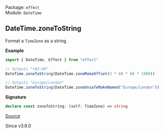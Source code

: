 Package: `effect`<br />
Module: `DateTime`<br />

## DateTime.zoneToString

Format a `TimeZone` as a string.

**Example**

```ts
import { DateTime, Effect } from "effect"

// Outputs "+03:00"
DateTime.zoneToString(DateTime.zoneMakeOffset(3 * 60 * 60 * 1000))

// Outputs "Europe/London"
DateTime.zoneToString(DateTime.zoneUnsafeMakeNamed("Europe/London"))
```

**Signature**

```ts
declare const zoneToString: (self: TimeZone) => string
```

[Source](https://github.com/Effect-TS/effect/tree/main/packages/effect/src/DateTime.ts#L581)

Since v3.6.0